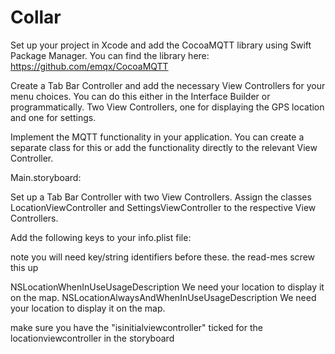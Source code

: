 # Collar

Set up your project in Xcode and add the CocoaMQTT library using Swift Package Manager. You can find the library here: https://github.com/emqx/CocoaMQTT

Create a Tab Bar Controller and add the necessary View Controllers for your menu choices. You can do this either in the Interface Builder or programmatically. Two View Controllers, one for displaying the GPS location and one for settings.

Implement the MQTT functionality in your application. You can create a separate class for this or add the functionality directly to the relevant View Controller.

Main.storyboard:

Set up a Tab Bar Controller with two View Controllers. Assign the classes LocationViewController and SettingsViewController to the respective View Controllers.

Add the following keys to your info.plist file:

note you will need key/string identifiers before these. the read-mes screw this up


<key>NSLocationWhenInUseUsageDescription</key>
<string>We need your location to display it on the map.</string>
<key>NSLocationAlwaysAndWhenInUseUsageDescription</key>
<string>We need your location to display it on the map.</string>

make sure you have the "isinitialviewcontroller" ticked for the locationviewcontroller in the storyboard
